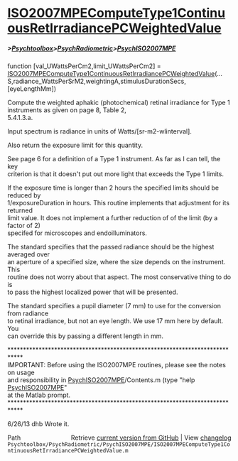 # [ISO2007MPEComputeType1ContinuousRetIrradiancePCWeightedValue](ISO2007MPEComputeType1ContinuousRetIrradiancePCWeightedValue)
##### >[Psychtoolbox](Psychtoolbox)>[PsychRadiometric](PsychRadiometric)>[PsychISO2007MPE](PsychISO2007MPE)

function [val\_UWattsPerCm2,limit\_UWattsPerCm2] = [ISO2007MPEComputeType1ContinuousRetIrradiancePCWeightedValue](ISO2007MPEComputeType1ContinuousRetIrradiancePCWeightedValue)(...  
  S,radiance\_WattsPerSrM2,weightingA,stimulusDurationSecs,[eyeLengthMm])  
  
Compute the weighted aphakic (photochemical) retinal irradiance for Type 1 instruments as given on page 8, Table 2,   
5.4.1.3.a.  
  
Input spectrum is radiance in units of Watts/[sr-m2-wlinterval].  
  
Also return the exposure limit for this quantity.  
  
See page 6 for a definition of a Type 1 instrument.  As far as I can tell, the key  
criterion is that it doesn't put out more light that exceeds the Type 1 limits.  
  
If the exposure time is longer than 2 hours the specified limits should be reduced by  
1/exposureDuration in hours.  This routine implements that adjustment for its returned  
limit value.  It does not implement a further reduction of of the limit (by a factor of 2)  
specifed for microscopes and endoilluminators.  
  
The standard specifies that the passed radiance should be the highest averaged over  
an aperture of a specified size, where the size depends on the instrument.  This  
routine does not worry about that aspect.  The most conservative thing to do is  
to pass the highest localized power that will be presented.  
  
The standard specifies a pupil diameter (7 mm) to use for the conversion from radiance  
to retinal irradiance, but not an eye length.  We use 17 mm here by default.  You  
can override this by passing a different length in mm.  
  
\*\*\*\*\*\*\*\*\*\*\*\*\*\*\*\*\*\*\*\*\*\*\*\*\*\*\*\*\*\*\*\*\*\*\*\*\*\*\*\*\*\*\*\*\*\*\*\*\*\*\*\*\*\*\*\*\*\*\*\*\*\*\*\*\*\*\*\*\*\*\*\*\*\*\*\*  
IMPORTANT: Before using the ISO2007MPE routines, please see the notes on usage  
and responsibility in [PsychISO2007MPE](PsychISO2007MPE)/Contents.m (type "help [PsychISO2007MPE](PsychISO2007MPE)"  
at the Matlab prompt.  
\*\*\*\*\*\*\*\*\*\*\*\*\*\*\*\*\*\*\*\*\*\*\*\*\*\*\*\*\*\*\*\*\*\*\*\*\*\*\*\*\*\*\*\*\*\*\*\*\*\*\*\*\*\*\*\*\*\*\*\*\*\*\*\*\*\*\*\*\*\*\*\*\*\*\*\*  
  
6/26/13  dhb  Wrote it.  




<div class="code_header" style="text-align:right;">
  <span style="float:left;">Path&nbsp;&nbsp;</span> <span class="counter">Retrieve <a href=
  "https://raw.github.com/Psychtoolbox-3/Psychtoolbox-3/beta/Psychtoolbox/PsychRadiometric/PsychISO2007MPE/ISO2007MPEComputeType1ContinuousRetIrradiancePCWeightedValue.m">current version from GitHub</a> | View <a href=
  "https://github.com/Psychtoolbox-3/Psychtoolbox-3/commits/beta/Psychtoolbox/PsychRadiometric/PsychISO2007MPE/ISO2007MPEComputeType1ContinuousRetIrradiancePCWeightedValue.m">changelog</a></span>
</div>
<div class="code">
  <code>Psychtoolbox/PsychRadiometric/PsychISO2007MPE/ISO2007MPEComputeType1ContinuousRetIrradiancePCWeightedValue.m</code>
</div>

